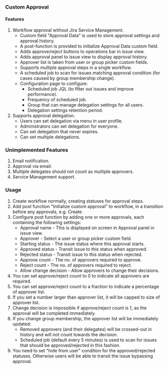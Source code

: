 ### Custom Approval

#### Features
1. Workflow approval without Jira Service Management.
	* Custom field "Approval Data" is used to store approval settings and approval history.
	* A post-function is provided to initialize Approval Data custom field.
	* Adds approve/reject buttons to operations bar in issue view.
	* Adds approval panel to issue view to display approval history.
	* Approver list is taken from user or group picker custom fields.
	* Supports multiple approval steps in a single workflow. 
	* A scheduled job to scan for issues matching approval condition (for cases caused by group membership change).
	* Configuration page to configure:
		* Scheduled job JQL (to filter out issues and improve performance).
		* Frequency of scheduled job.
		* Group that can manage delegation settings for all users.
		* Delegation settings retention period.  
1. Supports approval delegation.
	* Users can set delegation via menu in user profile.
	* Administrators can set delegation for everyone.
	* Can set delegation that never expires.
	* Can set multiple delegations.

### Unimplemented Features
1. Email notification. 
1. Approval via email.
1. Multiple delegates should not count as multiple approvers. 
1. Service Management support.

### Usage
1. Create workflow normally, creating statuses for approval steps. 
1. Add post function "Initialize custom approval" to workflow, in a transition before any approvals, e.g. Create.
1. Configure post function by adding one or more approvals, each containing the following settings: 
	* Approval name - This is displayed on screen in Approval panel in issue view.
	* Approver - Select a user or group picker custom field. 
	* Starting status - The issue status where this approval starts.
	* Approved status - Transit issue to this status when approved.
	* Rejected status - Transit issue to this status when rejected.
	* Approve count - The no. of approvers required to approve. 
	* Reject count - The no. of approvers required to reject.
	* Allow change decision - Allow approvers to change their decisions.
1. You can set approve/reject count to 0 to indicate all approvers are required. 
1. You can set approve/reject count to a fraction to indicate a percentage of approver list.
1. If you set a number larger than approver list, it will be capped to size of approver list.
1. Change decision is impossible if approve/reject count is 1, as the approval will be completed immediately. 
1. If you change group membership, the approver list will be immediately updated: 
	* Removed approvers (and their delegates) will be crossed-out in history and will not count towards the decision. 
	* Scheduled job (default every 5 minutes) is used to scan for issues that should be approved/rejected in this fashion.
1. You need to set "hide from user" condition for the approved/rejected statuses. Otherwise users will be able to transit the issue bypassing approval.